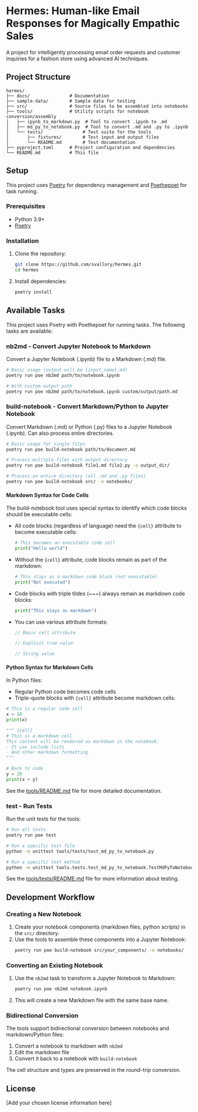 # Hermes: Human-like Email Responses for Magically Empathic Sales

A project for intelligently processing email order requests and customer inquiries for a fashion store using advanced AI techniques.

## Project Structure

```
hermes/
├── docs/               # Documentation
├── sample-data/        # Sample data for testing
├── src/                # Source files to be assembled into notebooks
├── tools/              # Utility scripts for notebook conversion/assembly
│   ├── ipynb_to_markdown.py  # Tool to convert .ipynb to .md
│   ├── md_py_to_notebook.py  # Tool to convert .md and .py to .ipynb
│   └── tests/               # Test suite for the tools
│       ├── fixtures/        # Test input and output files
│       └── README.md        # Test documentation
├── pyproject.toml      # Project configuration and dependencies
└── README.md           # This file
```

## Setup

This project uses [Poetry](https://python-poetry.org/) for dependency management and [Poethepoet](https://github.com/nat-n/poethepoet) for task running.

### Prerequisites

- Python 3.9+
- [Poetry](https://python-poetry.org/docs/#installation)

### Installation

1. Clone the repository:
   ```bash
   git clone https://github.com/svallory/hermes.git
   cd hermes
   ```

2. Install dependencies:
   ```bash
   poetry install
   ```

## Available Tasks

This project uses Poetry with Poethepoet for running tasks. The following tasks are available:

### nb2md - Convert Jupyter Notebook to Markdown

Convert a Jupyter Notebook (.ipynb) file to a Markdown (.md) file.

```bash
# Basic usage (output will be {input_name}.md)
poetry run poe nb2md path/to/notebook.ipynb

# With custom output path
poetry run poe nb2md path/to/notebook.ipynb custom/output/path.md
```

### build-notebook - Convert Markdown/Python to Jupyter Notebook

Convert Markdown (.md) or Python (.py) files to a Jupyter Notebook (.ipynb). Can also process entire directories.

```bash
# Basic usage for single files
poetry run poe build-notebook path/to/document.md

# Process multiple files with output directory
poetry run poe build-notebook file1.md file2.py -o output_dir/

# Process an entire directory (all .md and .py files)
poetry run poe build-notebook src/ -o notebooks/
```

#### Markdown Syntax for Code Cells

The build-notebook tool uses special syntax to identify which code blocks should be executable cells:

- All code blocks (regardless of language) need the `{cell}` attribute to become executable cells:
  ```python {cell}
  # This becomes an executable code cell
  print("Hello world")
  ```

- Without the `{cell}` attribute, code blocks remain as part of the markdown:
  ```python
  # This stays as a markdown code block (not executable)
  print("Not executed")
  ```

- Code blocks with triple tildes (~~~) always remain as markdown code blocks:
  ~~~python
  print("This stays as markdown")
  ~~~

- You can use various attribute formats:
  ```javascript {cell}
  // Basic cell attribute
  ```
  ```javascript {cell=true}
  // Explicit true value
  ```
  ```javascript {cell="true"}
  // String value
  ```

#### Python Syntax for Markdown Cells

In Python files:

- Regular Python code becomes code cells
- Triple-quote blocks with `{cell}` attribute become markdown cells:

```python
# This is a regular code cell
x = 10
print(x)

""" {cell}
# This is a markdown cell
This content will be rendered as markdown in the notebook.
- It can include lists
- And other markdown formatting
"""

# Back to code
y = 20
print(x + y)
```

See the [tools/README.md](tools/README.md) file for more detailed documentation.

### test - Run Tests

Run the unit tests for the tools:

```bash
# Run all tests
poetry run poe test

# Run a specific test file
python -m unittest tools/tests/test_md_py_to_notebook.py

# Run a specific test method
python -m unittest tools.tests.test_md_py_to_notebook.TestMdPyToNotebook.test_markdown_with_cell_attributes
```

See the [tools/tests/README.md](tools/tests/README.md) file for more information about testing.

## Development Workflow

### Creating a New Notebook

1. Create your notebook components (markdown files, python scripts) in the `src/` directory.
2. Use the tools to assemble these components into a Jupyter Notebook:
   ```bash
   poetry run poe build-notebook src/your_components/ -o notebooks/
   ```

### Converting an Existing Notebook

1. Use the `nb2md` task to transform a Jupyter Notebook to Markdown:
   ```bash
   poetry run poe nb2md notebook.ipynb
   ```
2. This will create a new Markdown file with the same base name.

### Bidirectional Conversion

The tools support bidirectional conversion between notebooks and markdown/Python files:

1. Convert a notebook to markdown with `nb2md`
2. Edit the markdown file
3. Convert it back to a notebook with `build-notebook`

The cell structure and types are preserved in the round-trip conversion.

## License

[Add your chosen license information here]